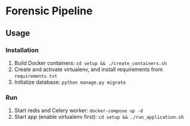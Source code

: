# Forensic Pipeline

## Usage
### Installation
1. Build Docker containers: `cd setup && ./create_containers.sh`
2. Create and activate virtualenv, and install requirements from `requirements.txt`
3. Initialize database: `python manage.py migrate`

### Run
1. Start redis and Celery worker: `docker-compose up -d`
2. Start app (enable virtualenv first): `cd setup && ./run_application.sh`
